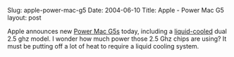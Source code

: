Slug: apple-power-mac-g5
Date: 2004-06-10
Title: Apple - Power Mac G5
layout: post

Apple announces new <a href="http://www.apple.com/powermac/">Power Mac G5s</a> today, including a <a href="http://www.apple.com/powermac/design.html">liquid-cooled</a> dual 2.5 ghz model. I wonder how much power those 2.5 Ghz chips are using? It must be putting off a lot of heat to require a liquid cooling system.
